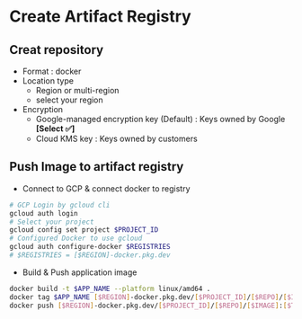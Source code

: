 # Create Artifact Registry

## Creat repository

- Format : docker
- Location type
  - Region or multi-region
  - select your region
- Encryption
  - Google-managed encryption key (Default) : Keys owned by Google **[Select ✅]**
  - Cloud KMS key : Keys owned by customers

## Push Image to artifact registry

- Connect to GCP & connect docker to registry

```bash
# GCP Login by gcloud cli
gcloud auth login
# Select your project
gcloud config set project $PROJECT_ID
# Configured Docker to use gcloud
gcloud auth configure-docker $REGISTRIES
# $REGISTRIES = [$REGION]-docker.pkg.dev
```

- Build & Push application image

```bash
docker build -t $APP_NAME --platform linux/amd64 .
docker tag $APP_NAME [$REGION]-docker.pkg.dev/[$PROJECT_ID]/[$REPO]/[$IMAGE]:[$TAG]
docker push [$REGION]-docker.pkg.dev/[$PROJECT_ID]/[$REPO]/[$IMAGE]:[$TAG]

```
